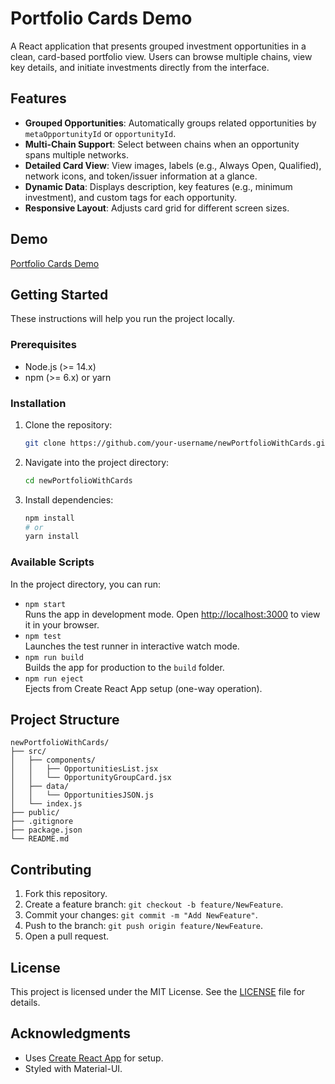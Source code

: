 # Portfolio Cards Demo

A React application that presents grouped investment opportunities in a clean, card-based portfolio view. Users can browse multiple chains, view key details, and initiate investments directly from the interface.

## Features

- **Grouped Opportunities**: Automatically groups related opportunities by `metaOpportunityId` or `opportunityId`.
- **Multi-Chain Support**: Select between chains when an opportunity spans multiple networks.
- **Detailed Card View**: View images, labels (e.g., Always Open, Qualified), network icons, and token/issuer information at a glance.
- **Dynamic Data**: Displays description, key features (e.g., minimum investment), and custom tags for each opportunity.
- **Responsive Layout**: Adjusts card grid for different screen sizes.

## Demo

[Portfolio Cards Demo](https://734htw-3000.csb.app/)

## Getting Started

These instructions will help you run the project locally.

### Prerequisites

- Node.js (>= 14.x)
- npm (>= 6.x) or yarn

### Installation

1. Clone the repository:
   ```bash
   git clone https://github.com/your-username/newPortfolioWithCards.git
   ```
2. Navigate into the project directory:
   ```bash
   cd newPortfolioWithCards
   ```
3. Install dependencies:
   ```bash
   npm install
   # or
   yarn install
   ```

### Available Scripts

In the project directory, you can run:

- `npm start`  
  Runs the app in development mode. Open [http://localhost:3000](http://localhost:3000) to view it in your browser.
- `npm test`  
  Launches the test runner in interactive watch mode.
- `npm run build`  
  Builds the app for production to the `build` folder.
- `npm run eject`  
  Ejects from Create React App setup (one-way operation).

## Project Structure

```plaintext
newPortfolioWithCards/
├── src/
│   ├── components/
│   │   ├── OpportunitiesList.jsx
│   │   └── OpportunityGroupCard.jsx
│   ├── data/
│   │   └── OpportunitiesJSON.js
│   └── index.js
├── public/
├── .gitignore
├── package.json
└── README.md
```

## Contributing

1. Fork this repository.
2. Create a feature branch: `git checkout -b feature/NewFeature`.
3. Commit your changes: `git commit -m "Add NewFeature"`.
4. Push to the branch: `git push origin feature/NewFeature`.
5. Open a pull request.

## License

This project is licensed under the MIT License. See the [LICENSE](LICENSE) file for details.

## Acknowledgments

- Uses [Create React App](https://github.com/facebook/create-react-app) for setup.
- Styled with Material-UI.
